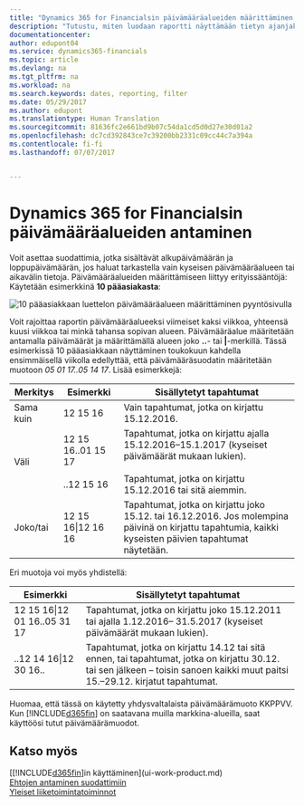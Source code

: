 ```yaml
---
title: "Dynamics 365 for Financialsin päivämääräalueiden määrittäminen | Microsoft Docs"
description: "Tutustu, miten luodaan raportti näyttämään tietyn ajanjakson tiedot käyttämällä Dynamics 365 for Financialsin päivämääräalueita."
documentationcenter: 
author: edupont04
ms.service: dynamics365-financials
ms.topic: article
ms.devlang: na
ms.tgt_pltfrm: na
ms.workload: na
ms.search.keywords: dates, reporting, filter
ms.date: 05/29/2017
ms.author: edupont
ms.translationtype: Human Translation
ms.sourcegitcommit: 81636fc2e661bd9b07c54da1cd5d0d27e30d01a2
ms.openlocfilehash: dc7cd392843ce7c39200bb2331c09cc44c7a394a
ms.contentlocale: fi-fi
ms.lasthandoff: 07/07/2017


---
```

# <a name="entering-date-ranges-in-dynamics-365-for-financials"></a>Dynamics 365 for Financialsin päivämääräalueiden antaminen
Voit asettaa suodattimia, jotka sisältävät alkupäivämäärän ja loppupäivämäärän, jos haluat tarkastella vain kyseisen päivämääräalueen tai aikavälin tietoja. Päivämääräalueiden määrittämiseen liittyy erityissääntöjä: Käytetään esimerkkinä **10 pääasiakasta**:

![10 pääasiakkaan luettelon päivämääräalueen määrittäminen pyyntösivulla](./media/ui-enter-date-ranges/customer-top10-list.png)

Voit rajoittaa raportin päivämääräalueeksi viimeiset kaksi viikkoa, yhteensä kuusi viikkoa tai minkä tahansa sopivan alueen. Päivämääräalue määritetään antamalla päivämäärät ja määrittämällä alueen joko **..**- tai **|**-merkillä. Tässä esimerkissä 10 pääasiakkaan näyttäminen toukokuun kahdella ensimmäisellä viikolla edellyttää, että päivämääräsuodatin määritetään muotoon *05 01 17..05 14 17*.
Lisää esimerkkejä:

| Merkitys | Esimerkki | Sisällytetyt tapahtumat |
|---|---|---|
|Sama kuin| 12 15 16 |Vain tapahtumat, jotka on kirjattu 15.12.2016.|
|Väli| 12 15 16..01 15 17<br /><br />..12 15 16|Tapahtumat, jotka on kirjattu ajalla 15.12.2016–15.1.2017 (kyseiset päivämäärät mukaan lukien).<br /><br />Tapahtumat, jotka on kirjattu 15.12.2016 tai sitä aiemmin.|
|Joko/tai|12 15 16&#124;12 16 16|Tapahtumat, jotka on kirjattu joko 15.12. tai 16.12.2016. Jos molempina päivinä on kirjattu tapahtumia, kaikki kyseisten päivien tapahtumat näytetään.|

Eri muotoja voi myös yhdistellä:

| Esimerkki | Sisällytetyt tapahtumat |
|---|---|
|12 15 16&#124;12 01 16..05 31 17 | Tapahtumat, jotka on kirjattu joko 15.12.2011 tai ajalla 1.12.2016– 31.5.2017 (kyseiset päivämäärät mukaan lukien). |
|..12 14 16&#124;12 30 16.. | Tapahtumat, jotka on kirjattu 14.12 tai sitä ennen, tai tapahtumat, jotka on kirjattu 30.12. tai sen jälkeen – toisin sanoen kaikki muut paitsi 15.–29.12. kirjatut tapahtumat. |

Huomaa, että tässä on käytetty yhdysvaltalaista päivämäärämuoto KKPPVV. Kun [!INCLUDE[d365fin](includes/d365fin_md.md)] on saatavana muilla markkina-alueilla, saat käyttöösi tutut päivämäärämuodot.

## <a name="see-also"></a>Katso myös
[[!INCLUDE[d365fin](includes/d365fin_long_md.md)]in käyttäminen](ui-work-product.md)  
[Ehtojen antaminen suodattimiin](ui-enter-criteria-filters.md)  
[Yleiset liiketoimintatoiminnot](ui-across-business-areas.md)

